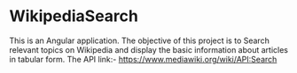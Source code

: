 # WikipediaSearch

This is an Angular application. The objective of this project is to Search relevant topics on Wikipedia and display the basic information about articles in tabular form.
The API link:- https://www.mediawiki.org/wiki/API:Search
